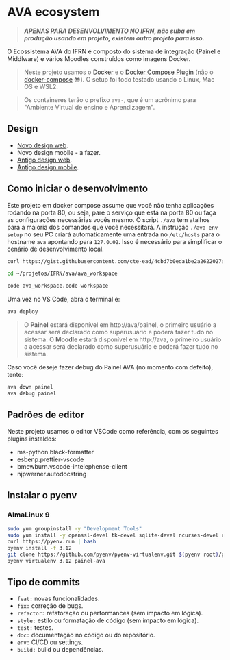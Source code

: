 # AVA ecosystem

> **_APENAS PARA DESENVOLVIMENTO NO IFRN, não suba em produção usando em projeto, existem outro projeto para isso._**

O Ecossistema AVA do IFRN é composto do sistema de integração (Painel e Middlware) e vários Moodles construídos como imagens Docker.

> Neste projeto usamos o [Docker](https://docs.docker.com/engine/install/) e o [Docker Compose Plugin](https://docs.docker.com/compose/install/compose-plugin/#:~:text=%20Install%20the%20plugin%20manually%20%F0%9F%94%97%20%201,of%20Compose%20you%20want%20to%20use.%20More%20) (não o [docker-compose](https://docs.docker.com/compose/install/) 😎). O setup foi todo testado usando o Linux, Mac OS e WSL2.

> Os containeres terão o prefixo `ava-`, que é um acrônimo para "Ambiente Virtual de ensino e Aprendizagem".

## Design

-   [Novo design web](https://xd.adobe.com/view/6ec2ea24-e5c8-494b-a676-fd253d89b352-3b91/).
-   Novo design mobile - a fazer.
-   [Antigo design web](https://xd.adobe.com/view/00dc014e-8919-47ad-ab16-74ac81ca0c2a-558f/).
-   [Antigo design mobile](https://xd.adobe.com/view/28b2f455-b115-4363-954f-77b5bcf1dba1-7de1/).

## Como iniciar o desenvolvimento

Este projeto em docker compose assume que você não tenha aplicações rodando na porta 80, ou seja, pare o serviço que está na porta 80 ou faça as configurações necessárias vocês mesmo. O script `./ava` tem atalhos para a maioria dos comandos que você necessitará. A instrução `./ava env setup` no seu PC criará automaticamente uma entrada no `/etc/hosts` para o hostname `ava` apontando para `127.0.02`. Isso é necessário para simplificar o cenário de desenvolvimento local.

```bash
curl https://gist.githubusercontent.com/cte-ead/4cbd7b0eda1be2a2622027aff6d219b2/raw/ffc6f3e6a24b26050f3e70df348798ad95687844/ava-setup-env-dev | $SHELL

cd ~/projetos/IFRN/ava/ava_workspace

code ava_workspace.code-workspace
```

Uma vez no VS Code, abra o terminal e:

```bash
ava deploy
```

> O **Painel** estará disponível em http://ava/painel, o primeiro usuário a acessar será declarado como superusuário e poderá fazer tudo no sistema.
> O **Moodle** estará disponível em http://ava, o primeiro usuário a acessar será declarado como superusuário e poderá fazer tudo no sistema.

Caso você deseje fazer debug do Painel AVA (no momento com defeito), tente:

```bash
ava down painel
ava debug painel
```

## Padrões de editor

Neste projeto usamos o editor VSCode como referência, com os seguintes plugins instaldos:

-   ms-python.black-formatter
-   esbenp.prettier-vscode
-   bmewburn.vscode-intelephense-client
-   njpwerner.autodocstring

## Instalar o pyenv

### AlmaLinux 9

```bash
sudo yum groupinstall -y "Development Tools"
sudo yum install -y openssl-devel tk-devel sqlite-devel ncurses-devel readline-devel
curl https://pyenv.run | bash
pyenv install -f 3.12
git clone https://github.com/pyenv/pyenv-virtualenv.git $(pyenv root)/plugins/pyenv-virtualenv
pyenv virtualenv 3.12 painel-ava
```

## Tipo de commits

-   `feat:` novas funcionalidades.
-   `fix:` correção de bugs.
-   `refactor:` refatoração ou performances (sem impacto em lógica).
-   `style:` estilo ou formatação de código (sem impacto em lógica).
-   `test:` testes.
-   `doc:` documentação no código ou do repositório.
-   `env:` CI/CD ou settings.
-   `build:` build ou dependências.
